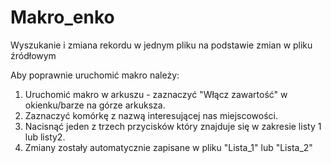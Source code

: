 # Makro_enko
Wyszukanie i zmiana rekordu w jednym pliku na podstawie zmian w pliku źródłowym


Aby poprawnie uruchomić makro należy:
1. Uruchomić makro w arkuszu - zaznaczyć "Włącz zawartość" w okienku/barze na górze arkuksza.
2. Zaznaczyć komórkę z nazwą interesującej nas miejscowości.
3. Nacisnąć jeden z trzech przycisków który znajduje się w zakresie listy 1 lub listy2.
4. Zmiany zostały automatycznie zapisane w pliku "Lista_1" lub "Lista_2"
